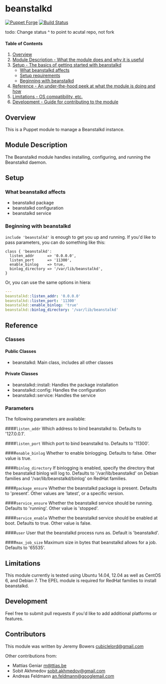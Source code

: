 # beanstalkd
[![Puppet Forge](http://img.shields.io/puppetforge/v/jbowers/beanstalkd.svg)](https://forge.puppetlabs.com/jbowers/beanstalkd) [![Build Status](https://travis-ci.org/spuder/beanstalkd.png)](https://travis-ci.org/spuder/beanstalkd)

todo: Change status ^ to point to acutal repo, not fork

#### Table of Contents

1. [Overview](#overview)
2. [Module Description - What the module does and why it is useful](#module-description)
3. [Setup - The basics of getting started with beanstalkd](#setup)
    * [What beanstalkd affects](#what-beanstalkd-affects)
    * [Setup requirements](#setup-requirements)
    * [Beginning with beanstalkd](#beginning-with-beanstalkd)
4. [Reference - An under-the-hood peek at what the module is doing and how](#reference)
5. [Limitations - OS compatibility, etc.](#limitations)
6. [Development - Guide for contributing to the module](#development)

## Overview

This is a Puppet module to manage a Beanstalkd instance.

## Module Description

The Beanstalkd module handles installing, configuring, and running the Beanstalkd daemon.

## Setup

### What beanstalkd affects

* beanstalkd package
* beanstalkd configuration
* beanstalkd service

### Beginning with beanstalkd

`include 'beanstalkd'` is enough to get you up and running. If you'd like to
pass parameters, you can do something like this:

```puppet
class { 'beanstalkd':
  listen_addr      => '0.0.0.0',
  listen_port      => '11300',
  enable_binlog    => true,
  binlog_directory => '/var/lib/beanstalkd',
}
```
Or, you can use the same options in hiera:
```yaml
---
beanstalkd::listen_addr: '0.0.0.0'
beanstalkd::listen_port: '11300'
beanstalkd::enable_binlog: 'true'
beanstalkd::binlog_directory: '/var/lib/beanstalkd'
```

## Reference

### Classes

#### Public Classes

* beanstalkd: Main class, includes all other classes

#### Private Classes

* beanstalkd::install: Handles the package installation
* beanstalkd::config: Handles the configuration
* beanstalkd::service: Handles the service

### Parameters

The following parameters are available:

####`listen_addr`
Which address to bind beanstalkd to. Defaults to '127.0.0.1'.

####`listen_port`
Which port to bind beanstalkd to. Defaults to '11300'.

####`enable_binlog`
Whether to enable binlogging. Defaults to false. Other value is true.

####`binlog_directory`
If binlogging is enabled, specify the directory that the beanstalkd binlog
will log to. Defaults to '/var/lib/beanstalkd' on Debian families and
'/var/lib/beanstalkd/binlog' on RedHat families.

####`package_ensure`
Whether the beanstalkd package is present. Defaults to 'present'. Other values
are 'latest', or a specific version.

####`service_ensure`
Whether the beanstalkd service should be running. Defaults to 'running'.
Other value is 'stopped'.

####`service_enable`
Whether the beanstalkd service should be enabled at boot. Defaults to
true. Other value is false.

####`user`
User that the beanstalkd process runs as. Default is 'beanstalkd'.

####`max_job_size`
Maximum size in bytes that beanstalkd allows for a job. Defaults to '65535'.

## Limitations

This module currently is tested using Ubuntu 14.04, 12.04 as well as CentOS 6,
and Debian 7. The EPEL module is required for RedHat families to install
beanstalkd.

## Development

Feel free to submit pull requests if you'd like to add additional platforms or
features.

## Contributors

This module was written by Jeremy Bowers <cubiclelord@gmail.com>

Other contributions from:
- Mattias Geniar <m@ttias.be>
- Sobit Akhmedov <sobit.akhmedov@gmail.com>
- Andreas Feldmann <an.feldmann@googlemail.com>
